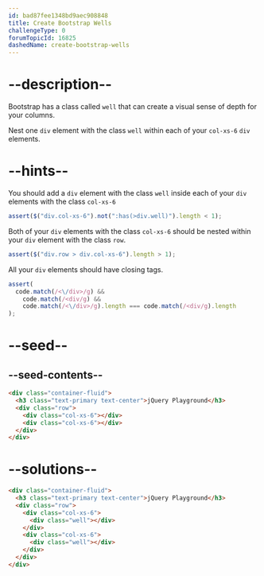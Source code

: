 ```yaml
---
id: bad87fee1348bd9aec908848
title: Create Bootstrap Wells
challengeType: 0
forumTopicId: 16825
dashedName: create-bootstrap-wells
---
```


# --description--

Bootstrap has a class called `well` that can create a visual sense of depth for your columns.

Nest one `div` element with the class `well` within each of your `col-xs-6` `div` elements.

# --hints--

You should add a `div` element with the class `well` inside each of your `div` elements with the class `col-xs-6`

```js
assert($("div.col-xs-6").not(":has(>div.well)").length < 1);
```

Both of your `div` elements with the class `col-xs-6` should be nested within your `div` element with the class `row`.

```js
assert($("div.row > div.col-xs-6").length > 1);
```

All your `div` elements should have closing tags.

```js
assert(
  code.match(/<\/div>/g) &&
    code.match(/<div/g) &&
    code.match(/<\/div>/g).length === code.match(/<div/g).length
);
```

# --seed--

## --seed-contents--

```html
<div class="container-fluid">
  <h3 class="text-primary text-center">jQuery Playground</h3>
  <div class="row">
    <div class="col-xs-6"></div>
    <div class="col-xs-6"></div>
  </div>
</div>
```

# --solutions--

```html
<div class="container-fluid">
  <h3 class="text-primary text-center">jQuery Playground</h3>
  <div class="row">
    <div class="col-xs-6">
      <div class="well"></div>
    </div>
    <div class="col-xs-6">
      <div class="well"></div>
    </div>
  </div>
</div>
```
